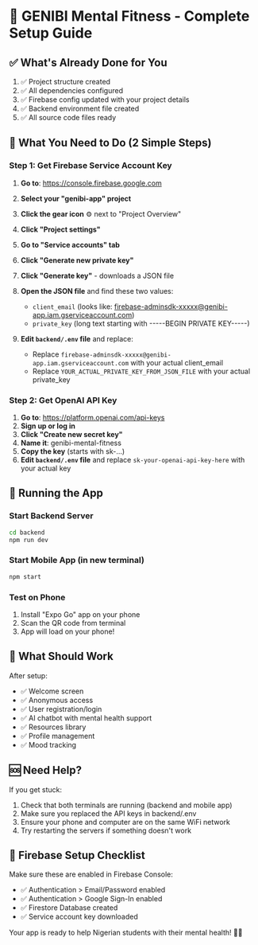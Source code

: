 # 🧠 GENIBI Mental Fitness - Complete Setup Guide

## ✅ What's Already Done for You

1. ✅ Project structure created
2. ✅ All dependencies configured
3. ✅ Firebase config updated with your project details
4. ✅ Backend environment file created
5. ✅ All source code files ready

## 🔧 What You Need to Do (2 Simple Steps)

### Step 1: Get Firebase Service Account Key

1. **Go to**: https://console.firebase.google.com
2. **Select your "genibi-app" project**
3. **Click the gear icon** ⚙️ next to "Project Overview"
4. **Click "Project settings"**
5. **Go to "Service accounts" tab**
6. **Click "Generate new private key"**
7. **Click "Generate key"** - downloads a JSON file
8. **Open the JSON file** and find these two values:
   - `client_email` (looks like: firebase-adminsdk-xxxxx@genibi-app.iam.gserviceaccount.com)
   - `private_key` (long text starting with -----BEGIN PRIVATE KEY-----)

9. **Edit `backend/.env` file** and replace:
   - Replace `firebase-adminsdk-xxxxx@genibi-app.iam.gserviceaccount.com` with your actual client_email
   - Replace `YOUR_ACTUAL_PRIVATE_KEY_FROM_JSON_FILE` with your actual private_key

### Step 2: Get OpenAI API Key

1. **Go to**: https://platform.openai.com/api-keys
2. **Sign up or log in**
3. **Click "Create new secret key"**
4. **Name it**: genibi-mental-fitness
5. **Copy the key** (starts with sk-...)
6. **Edit `backend/.env` file** and replace `sk-your-openai-api-key-here` with your actual key

## 🚀 Running the App

### Start Backend Server
```bash
cd backend
npm run dev
```

### Start Mobile App (in new terminal)
```bash
npm start
```

### Test on Phone
1. Install "Expo Go" app on your phone
2. Scan the QR code from terminal
3. App will load on your phone!

## 🎯 What Should Work

After setup:
- ✅ Welcome screen
- ✅ Anonymous access
- ✅ User registration/login
- ✅ AI chatbot with mental health support
- ✅ Resources library
- ✅ Profile management
- ✅ Mood tracking

## 🆘 Need Help?

If you get stuck:
1. Check that both terminals are running (backend and mobile app)
2. Make sure you replaced the API keys in backend/.env
3. Ensure your phone and computer are on the same WiFi network
4. Try restarting the servers if something doesn't work

## 📱 Firebase Setup Checklist

Make sure these are enabled in Firebase Console:
- ✅ Authentication > Email/Password enabled
- ✅ Authentication > Google Sign-In enabled  
- ✅ Firestore Database created
- ✅ Service account key downloaded

Your app is ready to help Nigerian students with their mental health! 🧠✨
